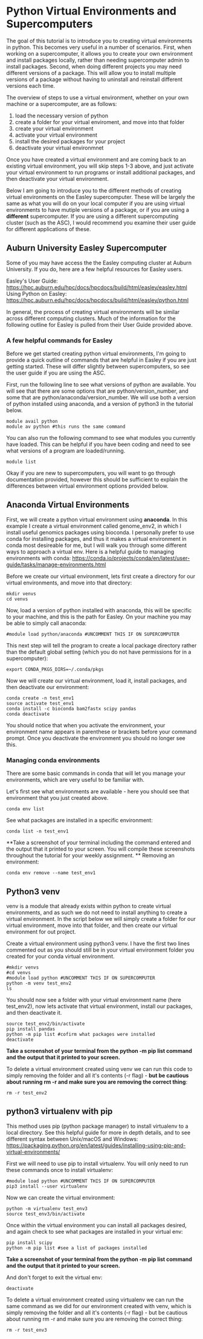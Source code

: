 # Python Virtual Environments and Supercomputers

The goal of this tutorial is to introduce you to creating virtual environments in python. This becomes very useful in a number of scenarios. First, when working on a supercomputer, it allows you to create your own environment and install packages locally, rather than needing supercomputer admin to install packages. Second, when doing different projects you may need different versions of a package. This will allow you to install multiple versions of a package without having to uninstall and reinstall different versions each time. 

The overview of steps to use a virtual environment, whether on your own machine or a supercomputer, are as follows:
1. load the necessary version of python
2. create a folder for your virtual enviroment, and move into that folder
3. create your virtual environment
4. activate your virtual environment
5. install the desired packages for your project
6. deactivate your virtual environmnet

Once you have created a virtual environment and are coming back to an existing virtual environment, you will skip steps 1-3 above, and just activate your virtual environment to run programs or install additional packages, and then deactivate your virtual environment.  

Below I am going to introduce you to the different methods of creating virtual environments on the Easley supercomputer. 
These will be largely the same as what you will do on your local computer if you are using virtual environments to have mutiple versions of a package, or if you are using a **different** supercomputer. 
If you are using a different supercomputing cluster (such as the ASC), I would recommend you examine their user guide for different applications of these. 

## Auburn University Easley Supercomputer
Some of you may have access the the Easley computing cluster at Auburn University. If you do, here are a few helpful resources for Easley users. 

Easley's User Guide: https://hpc.auburn.edu/hpc/docs/hpcdocs/build/html/easley/easley.html  
Using Python on Easley: https://hpc.auburn.edu/hpc/docs/hpcdocs/build/html/easley/python.html

In general, the process of creating virtual environments will be similar across different computing clusters. Much of the information for the following outline for Easley is pulled from their User Guide provided above. 

### A few helpful commands for Easley

Before we get started creating python virtual environments, I'm going to provide a quick outline of commands that are helpful in Easley if you are just getting started. These will differ slightly between supercomputers, so see the user guide if you are using the ASC.

First, run the following line to see what versions of python are available. You will see that there are some options that are python/version_number, and some that are python/anaconda/version_number. We will use both a version of python installed using anaconda, and a version of python3 in the tutorial below. 
```
module avail python
module av python #this runs the same command
```


You can also run the following command to see what modules you currently have loaded. This can be helpful if you have been coding and need to see what versions of a program are loaded/running. 
```
module list
```

Okay if you are new to supercomputers, you will want to go through documentation provided, however this should be sufficient to explain the differences between virtual environment options provided below. 


## Anaconda Virtual Environments
First, we will create a python virtual environment using **anaconda**. 
In this example I create a virtual environment called genome_env2, in which I install useful genomics packages using bioconda. 
I personally prefer to use conda for installing packages, and thus it makes a virtual environment in conda most desireable for me, but I will walk you through some different ways to approach a virtual env. 
Here is a helpful guide to managing environments with conda: https://conda.io/projects/conda/en/latest/user-guide/tasks/manage-environments.html

Before we create our virtual environment, lets first create a directory for our virtual environments, and move into that directory:
```
mkdir venvs
cd venvs
```

Now, load a version of python installed with anaconda, this will be specific to your machine, and this is the path for Easley. On your machine you may be able to simply call anaconda: 
```
#module load python/anaconda #UNCOMMENT THIS IF ON SUPERCOMPUTER
```

This next step will tell the program to create a local package directory rather than the default global setting (which you do not have permissions for in a supercomputer):
```
export CONDA_PKGS_DIRS=~/.conda/pkgs 
```

Now we will create our virtual environment, load it, install packages, and then deactivate our environment:
```
conda create -n test_env1 
source activate test_env1 
conda install -c bioconda bam2fastx scipy pandas
conda deactivate 
```
You should notice that when you activate the environment, your environment name appears in parenthese or brackets before your command prompt. 
Once you deactivate the environment you should no longer see this. 

### Managing conda environments
There are some basic commands in conda that will let you manage your environments, which are very useful to be familiar with.


Let's first see what environments are available - here you should see that environment that you just created above. 
```
conda env list
```

See what packages are installed in a specific environment:
```
conda list -n test_env1
```
**Take a screenshot of your terminal including the command entered and the output that it printed to your screen.
You will compile these screenshots throughout the tutorial for your weekly assignment.
**
Removing an environment:
```
conda env remove --name test_env1
```

## Python3 venv
venv is a module that already exists within python to create virtual environments, and as such we do not need to install anything to create a virtual environment.
In the script below we will simply create a folder for our virtual environment, move into that folder, and then create our virtual environment for out project. 

Create a virtual environment using python3 venv. I have the first two lines commented out as you should still be in your virtual environment folder you created for your conda virtual environment. 
```
#mkdir venvs
#cd venvs
#module load python #UNCOMMENT THIS IF ON SUPERCOMPUTER
python -m venv test_env2
ls 
```

You should now see a folder with your virtual environment name (here test_env2), now lets activate that virtual environment, install our packages, and then deactivate it. 
```
source test_env2/bin/activate
pip install pandas
python -m pip list #cofirm what packages were installed
deactivate
```
**Take a screenshot of your terminal from the python -m pip list command and the output that it printed to your screen.**


To delete a virtual environment created using venv we can run this code to simply removing the folder and all it's contents (-r flag) - **but be cautious about running rm -r and make sure you are removing the correct thing**:
```
rm -r test_env2
```

## python3 virtualenv with pip
This method uses pip (python package manager) to install virtualenv to a local directory. See this helpful guide for more in depth details, and to see different syntax between Unix/macOS and Windows: https://packaging.python.org/en/latest/guides/installing-using-pip-and-virtual-environments/

First we will need to use pip to install virtualenv. You will only need to run these commands once to install virtualenv:
```
#module load python #UNCOMMENT THIS IF ON SUPERCOMPUTER
pip3 install --user virtualenv
```

Now we can create the virtual environment:
```
python -m virtualenv test_env3
source test_env3/bin/activate
```

Once within the virtual environment you can install all packages desired, and again check to see what packages are installed in your virtual env:
```
pip install scipy
python -m pip list #see a list of packages installed 
```
**Take a screenshot of your terminal from the python -m pip list command and the output that it printed to your screen.**

And don't forget to exit the virtual env: 
```
deactivate
```

To delete a virtual environment created using virtualenv we can run the same command as we did for our environment created with venv, which is simply removing the folder and all it's contents (-r flag) - but be cautious about running rm -r and make sure you are removing the correct thing:
```
rm -r test_env3
```
